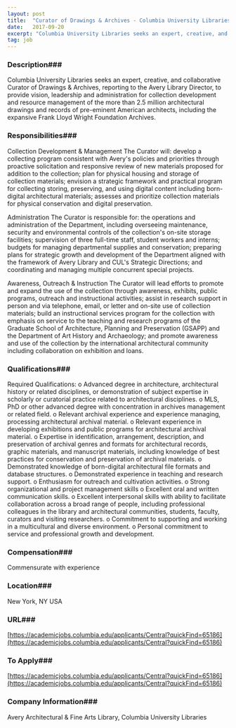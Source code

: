 ```yaml
---
layout: post
title:  "Curator of Drawings & Archives - Columbia University Libraries"
date:   2017-09-20
excerpt: "Columbia University Libraries seeks an expert, creative, and collaborative Curator of Drawings & Archives, reporting to the Avery Library Director, to provide vision, leadership and administration for collection development and resource management of the more than 2.5 million architectural drawings and records of pre-eminent American architects, including the expansive Frank..."
tag: job
---
```


### Description###

Columbia University Libraries seeks an expert, creative, and collaborative Curator of Drawings & Archives, reporting to the Avery Library Director, to provide vision, leadership and administration for collection development and resource management of the more than 2.5 million architectural drawings and records of pre-eminent American architects, including the expansive Frank Lloyd Wright Foundation Archives.



### Responsibilities###


Collection Development & Management
The Curator will: develop a collecting program consistent with Avery's policies and priorities through proactive solicitation and responsive review of new materials proposed for addition to the collection; plan for physical housing and storage of collection materials; envision a strategic framework and practical program for collecting storing, preserving, and using digital content including born-digital architectural materials; assesses and prioritize collection materials for physical conservation and digital preservation.

Administration
The Curator is responsible for: the operations and administration of the Department, including overseeing maintenance, security and environmental controls of the collection's on-site storage facilities; supervision of three full-time staff, student workers and interns; budgets for managing departmental supplies and conservation; preparing plans for strategic growth and development of the Department aligned with the framework of Avery Library and CUL's Strategic Directions; and coordinating and managing multiple concurrent special projects.

Awareness, Outreach & Instruction
The Curator will lead efforts to promote and expand the use of the collection through awareness, exhibits, public programs, outreach and instructional activities; assist in research support in person and via telephone, email, or letter and on-site use of collection materials; build an instructional services program for the collection with emphasis on service to the teaching and research programs of the Graduate School of Architecture, Planning and Preservation (GSAPP) and the Department of Art History and Archaeology; and promote awareness and use of the collection by the international architectural community including collaboration on exhibition and loans.


### Qualifications###

Required Qualifications: 
o	Advanced degree in architecture, architectural history or related disciplines, or demonstration of subject expertise in scholarly or curatorial practice related to architectural disciplines. 
o	MLS, PhD or other advanced degree with concentration in archives management or related field.
o	Relevant archival experience and experience managing, processing architectural archival material.
o	Relevant experience in developing exhibitions and public programs for architectural archival material.
o	Expertise in identification, arrangement, description, and preservation of archival genres and formats for architectural records, graphic materials, and manuscript materials, including knowledge of best practices for conservation and preservation of archival materials.
o	Demonstrated knowledge of born-digital architectural file formats and database structures.
o	Demonstrated experience in teaching and research support. 
o	Enthusiasm for outreach and cultivation activities. 
o	Strong organizational and project management skills 
o	Excellent oral and written communication skills.
o	Excellent interpersonal skills with ability to facilitate collaboration across a broad range of people, including professional colleagues in the library and architectural communities, students, faculty, curators and visiting researchers. 
o	Commitment to supporting and working in a multicultural and diverse environment.
o	Personal commitment to service and professional growth and development.



### Compensation###

Commensurate with experience


### Location###

New York, NY USA


### URL###

[https://academicjobs.columbia.edu/applicants/Central?quickFind=65186](https://academicjobs.columbia.edu/applicants/Central?quickFind=65186)

### To Apply###

[https://academicjobs.columbia.edu/applicants/Central?quickFind=65186](https://academicjobs.columbia.edu/applicants/Central?quickFind=65186)


### Company Information###

Avery Architectural & Fine Arts Library, Columbia University Libraries



